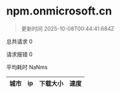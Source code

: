
  # npm.onmicrosoft.cn

  > 更新时间 2025-10-08T00:44:41.684Z
  
  总共请求 0

  请求报错 0

  平均耗时 NaNms

|城市|ip|下载大小|速度|
|-----|----------|---|---|

  